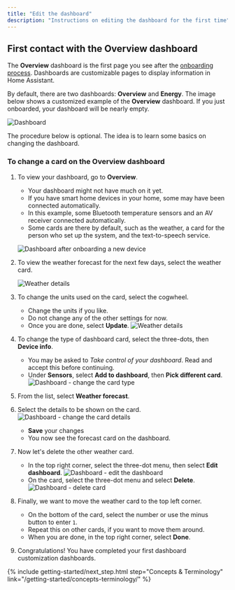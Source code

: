 ```yaml
---
title: "Edit the dashboard"
description: "Instructions on editing the dashboard for the first time"
---
```


## First contact with the Overview dashboard

The **Overview** dashboard is the first page you see after the [onboarding process](/getting-started/onboarding). Dashboards are customizable pages to display information in Home Assistant. 

By default, there are two dashboards: **Overview** and **Energy**. The image below shows a customized example of the **Overview** dashboard. If you just onboarded, your dashboard will be nearly empty.

![Dashboard](/images/getting-started/lovelace.png)

The procedure below is optional. The idea is to learn some basics on changing the dashboard.

### To change a card on the Overview dashboard

1. To view your dashboard, go to **Overview**.
   - Your dashboard might not have much on it yet.
   - If you have smart home devices in your home, some may have been connected automatically.
   - In this example, some Bluetooth temperature sensors and an AV receiver connected automatically.
   - Some cards are there by default, such as the weather, a card for the person who set up the system, and the text-to-speech service.

    ![Dashboard after onboarding a new device](/images/getting-started/onboarding_dashboard_01.png)
2. To view the weather forecast for the next few days, select the weather card.

   ![Weather details](/images/getting-started/weather_card_details_01.png)

3. To change the units used on the card, select the cogwheel.
    - Change the units if you like.
    - Do not change any of the other settings for now.
    - Once you are done, select **Update**.
   ![Weather details](/images/getting-started/onboarding_card_settings_01.png)

4. To change the type of dashboard card, select the three-dots, then **Device info**.
   - You may be asked to *Take control of your dashboard*. Read and accept this before continuing.
   - Under **Sensors**, select **Add to dashboard**, then **Pick different card**.
   ![Dashboard - change the card type](/images/getting-started/onboarding_pick_different_card_01.png)

5. From the list, select **Weather forecast**.
6. Select the details to be shown on the card.
   ![Dashboard - change the card details](/images/getting-started/onboarding_card_settings_02.png)
   - **Save** your changes
   - You now see the forecast card on the dashboard.

7. Now let's delete the other weather card.
   - In the top right corner, select the three-dot menu, then select **Edit dashboard**.
   ![Dashboard - edit the dashboard](/images/getting-started/onboarding_edit_dashboard_01.png)
   - On the card, select the three-dot menu and select **Delete**.
   ![Dashboard - delete card](/images/getting-started/onboarding_dashboard_delete_card.png)
8. Finally, we want to move the weather card to the top left corner.
   - On the bottom of the card, select the number or use the minus button to enter `1`.
   - Repeat this on other cards, if you want to move them around.
   - When you are done, in the top right corner, select **Done**.
9. Congratulations! You have completed your first dashboard customization dashboards.

{% include getting-started/next_step.html step="Concepts & Terminology" link="/getting-started/concepts-terminology/" %}